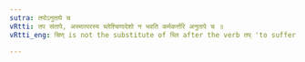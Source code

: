 ```yaml
---
sutra: तपोऽनुतापे च
vRtti: तप संतापे, अस्मात्परस्य च्लेश्चिणादेशो न भवति कर्मकर्त्तरि अनुतापे च ॥
vRtti_eng: चिण् is not the substitute of च्लि after the verb तप् 'to suffer', when used reflexively, and when the sense is that of experiencing remorse.

---
```

